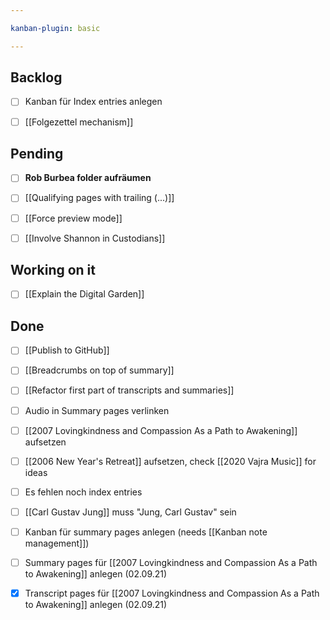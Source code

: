 ```yaml
---

kanban-plugin: basic

---
```


## Backlog

- [ ] Kanban für Index entries anlegen
- [ ] [[Folgezettel mechanism]]


## Pending

- [ ] **Rob Burbea folder aufräumen**
- [ ] [[Qualifying pages with trailing (...)]]
- [ ] [[Force preview mode]]
- [ ] [[Involve Shannon in Custodians]]


## Working on it

- [ ] [[Explain the Digital Garden]]


## Done

- [ ] [[Publish to GitHub]]
- [ ] [[Breadcrumbs on top of summary]]
- [ ] [[Refactor first part of transcripts and summaries]]
- [ ] Audio in Summary pages verlinken
- [ ] [[2007 Lovingkindness and Compassion As a Path to Awakening]] aufsetzen
- [ ] [[2006 New Year's Retreat]] aufsetzen, check [[2020 Vajra Music]] for ideas
- [ ] Es fehlen noch index entries
- [ ] [[Carl Gustav Jung]] muss "Jung, Carl Gustav" sein
- [ ] Kanban für summary pages anlegen (needs [[Kanban note management]])
- [ ] Summary pages für [[2007 Lovingkindness and Compassion As a Path to Awakening]] anlegen (02.09.21)
- [x] Transcript pages für [[2007 Lovingkindness and Compassion As a Path to Awakening]] anlegen (02.09.21)


